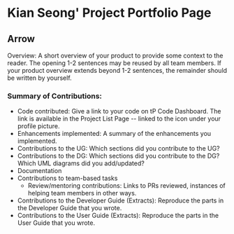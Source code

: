 # Kian Seong' Project Portfolio Page

## Arrow
Overview: A short overview of your product to provide some context to the reader. The opening 1-2 sentences may be reused by all team members. If your product overview extends beyond 1-2 sentences, the remainder should be written by yourself.

### Summary of Contributions:
- Code contributed: Give a link to your code on tP Code Dashboard. The link is available in the Project List Page -- linked to the  icon under your profile picture.
- Enhancements implemented: A summary of the enhancements you implemented.
- Contributions to the UG: Which sections did you contribute to the UG?
- Contributions to the DG: Which sections did you contribute to the DG? Which UML diagrams did you add/updated?
- Documentation
- Contributions to team-based tasks
  - Review/mentoring contributions: Links to PRs reviewed, instances of helping team members in other ways.
- Contributions to the Developer Guide (Extracts): Reproduce the parts in the Developer Guide that you wrote.
- Contributions to the User Guide (Extracts): Reproduce the parts in the User Guide that you wrote.
